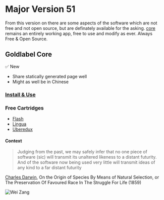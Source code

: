 # Major Version 51

From this version on there are some aspects of the software which are not free and not open source, but are definately available for the asking. [core](https://github.com/javascript-pro/core) remains an entirely working app, free to use and modify as ever. Always Free & Open Source.

## Goldlabel Core

✅ New

- Share statically generated page well
- Might as well be in Chinese

### [Install & Use](https://github.com/javascript-pro/core/tree/main/gl-core)

### Free Cartridges

- [Flash](https://github.com/javascript-pro/core/tree/main/gl-core/cartridges/Flash)
- [Lingua](https://github.com/javascript-pro/core/tree/main/gl-core/cartridges/Lingua)
- [Uberedux](https://github.com/javascript-pro/core/tree/main/gl-core/cartridges/Uberedux)

#### Context

> Judging from the past, we may safely infer that no one piece of software (sic) will transmit its unaltered likeness to a distant futurity. And of the software now being used very little will transmit ideas of any kind to a far distant futurity

[Charles Darwin](https://goldlabel.pro/balance/sci-fi/charles-darwin), On the Origin of Species By Means of Natural Selection, or The Preservation Of Favoured Race In The Struggle For Life (1859)

![Wei Zang](https://goldlabel.pro/png/nhtfs/weizang.png)
